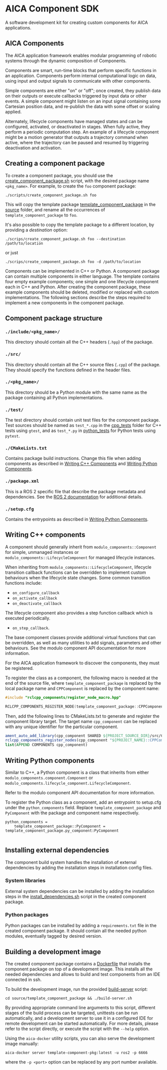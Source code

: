 # AICA Component SDK

A software development kit for creating custom components for AICA applications.

## AICA Components

The AICA application framework enables modular programming of robotic systems through the dynamic composition of
Components.

Components are smart, run-time blocks that perform specific functions in an application. Components perform internal
computational logic on data, using input and output signals to communicate with other components. 

Simple components are either "on" or "off"; once created, they publish data on their outputs or execute callbacks
triggered by input data or other events. A simple component might listen on an input signal containing some Cartesian
position data, and re-publish the data with some offset or scaling applied.

Alternately, lifecycle components have managed states and can be configured, activated, or deactivated in stages.
When fully active, they perform a periodic computation step.
An example of a lifecycle component might be a motion generator that outputs a trajectory command when active, where
the trajectory can be paused and resumed by triggering deactivation and activation. 

## Creating a component package
To create a component package, you should use the [create_component_package.sh](./scripts/create_component_package.sh)
script, with the desired package name `<pkg_name>`.
For example, to create the `foo` component package:
```console
./scripts/create_component_package.sh foo
```
This will copy the template package [template_component_package](./source/template_component_package) in the [source](./source) folder, and
rename all the occurrences of `template_component_package` to `foo`.

It's also possible to copy the template package to a different location, by providing a *destination* option:
```console
./scrips/create_component_package.sh foo --destination /path/to/location
```
or just
```console
./scrips/create_component_package.sh foo -d /path/to/location
```

Components can be implemented in C++ or Python. A component package can contain multiple components in either language.
The template contains four empty example components; one simple and one lifecycle component each in C++ and Python.
After creating the component package, these example components should be deleted, modified or replaced with custom
implementations. The following sections describe the steps required to implement a new components in the component package.

## Component package structure

### `./include/<pkg_name>/`
This directory should contain all the C++ headers (`.hpp`) of the package.

### `./src/`
This directory should contain all the C++ source files (`.cpp`) of the package.
They should specify the functions defined in the header files.

### `./<pkg_name>/`
This directory should be a Python module with the same name as the package containing all Python implementations.

### `./test/`
The test directory should contain unit test files for the component package.
Test sources should be named as `test_*.cpp` in the [cpp_tests](./source/template_component_package/test/cpp_tests) folder
for C++ tests using `gtest`, and as `test_*.py` in [python_tests](./source/template_component_package/test/python_tests) for
Python tests using `pytest`.

### `./CMakeLists.txt`
Contains package build instructions. Change this file when adding components as described in
[Writing C++ Components](#writing-c-components) and [Writing Python Components](#writing-python-components).

### `./package.xml`
This is a ROS 2 specific file that describe the package metadata and dependencies.
See the [ROS 2 documentation](https://docs.ros.org/en/foxy/Tutorials/Creating-Your-First-ROS2-Package.html) for
additional details.

### `./setup.cfg`
Contains the entrypoints as described in [Writing Python Components](#writing-python-components).

## Writing C++ components
A component should generally inherit from `modulo_components::Component` for simple, unmanaged instances
or `modulo_components::LifecycleComponent` for managed lifecycle instances.

When inheriting from `modulo_components::LifecycleComponent`, lifecycle transition callback functions can be
overridden to implement custom behaviours when the lifecycle state changes. Some common transition functions include:
- `on_configure_callback`
- `on_activate_callback`
- `on_deactivate_callback`

The lifecycle component also provides a step function callback which is executed periodically.
- `on_step_callback`.

The base component classes provide additional virtual functions that can be overridden, as well as many utilities to
add signals, parameters and other behaviours. See the modulo component API documentation for more information.

For the AICA application framework to discover the components, they must be registered.

To register the class as a component, the following macro is needed at the end of the source file,
where `template_component_package` is replaced by the local package name and `CPPComponent` is replaced by the component name:
```cpp
#include "rclcpp_components/register_node_macro.hpp"

RCLCPP_COMPONENTS_REGISTER_NODE(template_component_package::CPPComponent)
```

Then, add the following lines to CMakeLists.txt to generate and register the component library target. 
The target name `cpp_component` can be replaced with any unique identifier for the particular component.
```cmake
ament_auto_add_library(cpp_component SHARED ${PROJECT_SOURCE_DIR}/src/CPPComponent.cpp)
rclcpp_components_register_nodes(cpp_component "${PROJECT_NAME}::CPPComponent")
list(APPEND COMPONENTS cpp_component)
```

## Writing Python components
Similar to C++, a Python component is a class that inherits from either `modulo_components.component.Component` or
`modulo_components.lifecycle_component.LifecycleComponent`.

Refer to the modulo component API documentation for more information.

To register the Python class as a component, add an entrypoint to setup.cfg under the `python_components` field.
Replace `template_component_package` and `PyComponent` with the package and component name respectively.
```
python_components =
    template_component_package::PyComponent = template_component_package.py_component:PyComponent
    
```

## Installing external dependencies
The component build system handles the installation of external dependencies by adding the installation steps in installation config files.

### System libraries
External system dependencies can be installed by adding the installation steps in the [install_dependencies.sh](./source/template_component_package/install_dependencies.sh) script in the created component package.

### Python packages
Python packages can be installed by adding a `requirements.txt` file in the created component package.
It should contain all the needed python modules, eventually tagged by desired version.

## Building a development image
The created component package contains a [Dockerfile](./source/template_component_package/Dockerfile) that installs the component package on top of a development image.
This installs all the needed dependencies and allows to build and test components from an IDE connected in ssh.

To build the development image, run the provided [build-server](./source/template_component_package/build-server.sh) script:
```console
cd source/template_component_package && ./build-server.sh
```
By providing appropriate command line arguments to this script, different stages of the build process can be targeted,
unittests can be run automatically, and a development server to use it in a configured IDE for remote development can
be started automatically. For more details, please refer to the script directly, or execute the script with the `--help` option.

Using the `aica-docker` utility scripts, you can also serve the development image manually:
```console
aica-docker server template-component-pkg:latest -u ros2 -p 6666
```
where the `-p <port>` option can be replaced by any port number available.